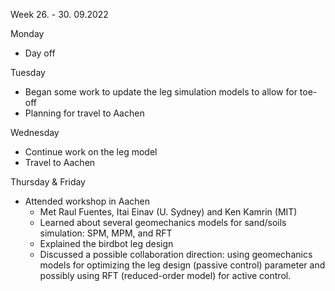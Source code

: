 Week 26. - 30. 09.2022

Monday 
- Day off

Tuesday
- Began some work to update the leg simulation models to allow for toe-off
- Planning for travel to Aachen 

Wednesday 
- Continue work on the leg model
- Travel to Aachen 

Thursday & Friday 
- Attended workshop in Aachen 
    - Met Raul Fuentes, Itai Einav (U. Sydney) and Ken Kamrin (MIT)
    - Learned about several geomechanics models for sand/soils simulation: SPM, MPM, and RFT
    - Explained the birdbot leg design 
    - Discussed a possible collaboration direction: using geomechanics models for optimizing the leg design (passive control) parameter and possibly using RFT (reduced-order model) for active control.
